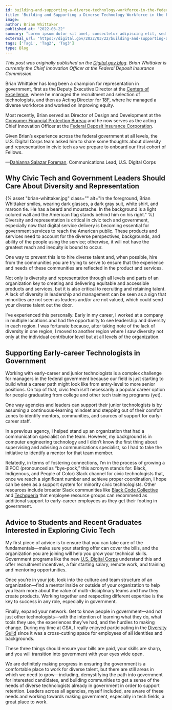```yaml
---
id: building-and-supporting-a-diverse-technology-workforce-in-the-federal-government
title: 'Building and Supporting a Diverse Technology Workforce in the Federal Government'
image: 
author: Brian Whittaker
published_at: "2022-03-22"
summary: "Lorem ipsum dolor sit amet, consectetur adipiscing elit, sed do eiusmod tempor incididunt ut labore et dolore magna aliqua. Dictum non consectetur a erat nam. Tempor commodo ullamcorper a lacus vestibulum sed arcu non odio. Facilisis magna etiam tempor orci eu. Consectetur purus ut faucibus pulvinar elementum."
external_url: "https://digital.gov/2022/03/22/building-and-supporting-a-diverse-technology-workforce-in-the-federal-government/"
tags: ['Tag1', 'Tag2', 'Tag3']
type: Blog
---
```

*This post was originally published on the [Digital.gov blog](https://digital.gov/2022/03/22/building-and-supporting-a-diverse-technology-workforce-in-the-federal-government/). Brian Whittaker is currently the Chief Innovation Officer at the Federal Deposit Insurance Commission.*

<div class="blog-quote-box"> 
<p>Brian Whittaker has long been a champion for representation in government, first as the Deputy Executive Director at the <a href="https://coe.gsa.gov/">Centers of Excellence</a>, where he managed the recruitment and selection of technologists, and then as Acting Director for <a href="https://18f.gsa.gov/">18F</a>, where he managed a diverse workforce and worked on improving equity.</p>

<p> Most recently, Brian served as Director of Design and Development at the <a href="https://www.consumerfinance.gov/">Consumer Financial Protection Bureau</a> and he now serves as the acting Chief Innovation Officer at the <a href="https://www.fdic.gov/">Federal Deposit Insurance Corporation</a>.</p>

<p>Given Brian’s experience across the federal government at all levels, the U.S. Digital Corps team asked him to share some thoughts about diversity and representation in civic tech as we prepare to onboard our first cohort of Fellows.</p>

<p>—<a href="https://digital.gov/authors/dahianna-salazar-foreman/">Dahianna Salazar Foreman</a>, Communications Lead, U.S. Digital Corps </p> </div>

## Why Civic Tech and Government Leaders Should Care About Diversity and Representation
<div class="usa-image-block">
  {% asset "brian-whittaker.jpg" class="" alt="In the foreground, Brian Whittaker smiles, wearing dark glasses, a dark gray suit, white shirt, and maroon tie. He has a beard and moustache. In the background is a light colored wall and the American flag stands behind him on his right." %}
</div>
Diversity and representation is critical in civic tech and government, especially now that digital service delivery is becoming essential for government services to reach the American public. These products and services need to account for the diverse perspectives, backgrounds, and ability of the people using the service; otherwise, it will not have the greatest reach and inequity is bound to occur.

One way to prevent this is to hire diverse talent and, when possible, hire from the communities you are trying to serve to ensure that the experience and needs of these communities are reflected in the product and services.

Not only is diversity and representation through all levels and parts of an organization key to creating and delivering equitable and accessible products and services, but it is also critical to recruiting and retaining talent. A lack of diversity in leadership and management can be seen as a sign that minorities are not seen as leaders and/or are not valued, which could send your diverse talent out the door.

I’ve experienced this personally. Early in my career, I worked at a company in multiple locations and had the opportunity to see leadership and diversity in each region. I was fortunate because, after taking note of the lack of diversity in one region, I moved to another region where I saw diversity not only at the individual contributor level but at all levels of the organization.

## Supporting Early-career Technologists in Government
Working with early-career and junior technologists is a complex challenge for managers in the federal government because our field is just starting to build what a career path might look like from entry-level to more senior positions. On top of that, civic tech isn’t necessarily a popular career option for people graduating from college and other tech training programs (yet).

One way agencies and leaders can support their junior technologists is by assuming a continuous-learning mindset and stepping out of their comfort zones to identify mentors, communities, and sources of support for early-career staff.

In a previous agency, I helped stand up an organization that had a communication specialist on the team. However, my background is in computer engineering technology and I didn’t know the first thing about supervising and advising a communications specialist, so I had to take the initiative to identify a mentor for that team member.

Relatedly, in terms of fostering connections, I’m in the process of growing a BIPOC (pronounced as “bye-pock,” this acronym stands for: Black, Indigenous, and People of Color) Slack channel for civic technologists that, once we reach a significant number and achieve proper coordination, I hope can be seen as a support system for minority civic technologists. Other resources include broader Slack communities like [Black Code Collective](https://www.blackcodecollective.com/) and [Techqueria](https://www.techqueria.org/) that employee resource groups can recommend as additional support to early-career employees as they get their footing in government.

## Advice to Students and Recent Graduates Interested in Exploring Civic Tech
My first piece of advice is to ensure that you can take care of the fundamentals—make sure your starting offer can cover the bills, and the organization you are joining will help you grow your technical skills. Government programs like the new [U.S. Digital Corps](https://digitalcorps.gsa.gov/opportunity/) understand this and offer recruitment incentives, a fair starting salary, remote work, and training and mentoring opportunities.

Once you’re in your job, look into the culture and team structure of an organization—find a mentor inside or outside of your organization to help you learn more about the value of multi-disciplinary teams and how they create products. Working together and respecting different expertise is the key to success in any role, especially in government.

Finally, expand your network. Get to know people in government—and not just other technologists—with the intention of learning what they do, what tools they use, the experiences they’ve had, and the hurdles to making change. During my time at GSA, I really enjoyed participating in the [Diversity Guild](https://handbook.tts.gsa.gov/about-us/deia/#diversity-guild) since it was a cross-cutting space for employees of all identities and backgrounds.

These three things should ensure your bills are paid, your skills are sharp, and you will transition into government with your eyes wide open.

We are definitely making progress in ensuring the government is a comfortable place to work for diverse talent, but there are still areas in which we need to grow—including, demystifying the path into government for interested candidates, and building communities to get a sense of the needs of diverse technologists already in government in order to support retention. Leaders across all agencies, myself included, are aware of these needs and working towards making government, especially in tech fields, a great place to work.



